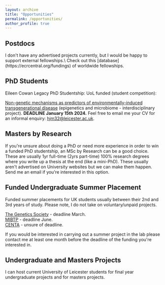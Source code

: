 ```yaml
---
layout: archive
title: "Opportunities"
permalink: /opportunities/
author_profile: true
---
```


<h2>Postdocs</h2>
I don't have any advertised projects currently, but I would be happy to support external fellowships.\
Check out this [database](https://ecrcentral.org/fundings) of worldwide fellowships.

<h2>PhD Students</h2>
Eileen Cowan Legacy PhD Studentship: UoL funded (student competition):

[Non-genetic mechanisms as predictors of environmentally-induced transgenerational disease](https://le.ac.uk/study/research-degrees/funded-opportunities/cls-eileen-cowan) (epigenetics and microbiome - interdisciplinary project). **DEADLINE January 15th 2024.** Feel free to email me your CV for an informal enquiry: hjm32@leicester.ac.uk.

<h2>Masters by Research</h2>

If you're unsure about doing a PhD or need more experience in order to win a funded PhD studentship, an MSc by Research can be a good choice. These are usually 1yr full-time (2yrs part-time) 100% research degrees where you write up a thesis at the end (like a mini-PhD). These usually aren't advertised on University websites but we can make them happen. Send me an email if you're interested in this option. 

<h2>Funded Undergraduate Summer Placement</h2>

Funded summer placements for UK students usually between their 2nd and 3rd years of study. Please note, I do not take on voluntary/unpaid projects.

[The Genetics Society](https://genetics.org.uk/grants/summer-studentships/) - deadline March.\
[MIBTP](https://warwick.ac.uk/fac/cross_fac/mibtp/rep/) - deadline June.\
[CENTA](https://centa.ac.uk/centa-research-experience-placements-rep-2022/) - unsure of deadline.

If you would be interested in carrying out a summer project in the lab please contact me at least one month before the deadline of the funding you're interested in.

<h2>Undergraduate and Masters Projects</h2>

I can host current University of Leicester students for final year undergraduate projects and for masters projects.
